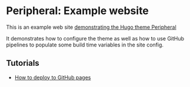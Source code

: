 # Peripheral: Example website

This is an example web site [demonstrating the Hugo theme Peripheral](https://github.com/myquay/hugo-theme-peripheral)

It demonstrates how to configure the theme as well as how to use GitHub pipelines to populate some build time variables in the site config.

## Tutorials

* [How to deploy to GitHub pages](https://michael-mckenna.com/host-your-hugo-generated-site-on-github/)
